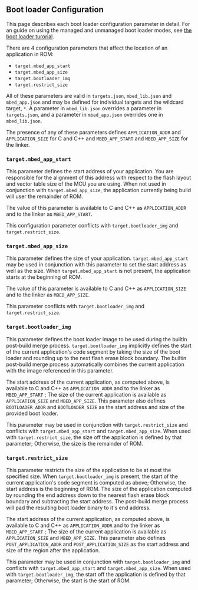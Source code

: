 ## Boot loader Configuration

This page describes each boot loader configuration parameter in detail.
For an guide on using the managed and unmanaged boot loader modes, see [the boot loader turorial](../tutorials/bootloder.md).

There are 4 configuration parameters that affect the location of an application in ROM:
 * `target.mbed_app_start`
 * `target.mbed_app_size`
 * `target.bootloader_img`
 * `target.restrict_size`
 
All of these parameters are valid in `targets.json`, `mbed_lib.json` and `mbed_app.json` and may be defined for individual targets and the wildcard target, `*`. A parameter in `mbed_lib.json` overrides a parameter in `targets.json`, and a parameter in `mbed_app.json` overrides one in `mbed_lib.json`.

The presence of any of these parameters defines `APPLICATION_ADDR` and `APPLICATION_SIZE` for C and C++ and `MBED_APP_START` and `MBED_APP_SIZE` for the linker.
 
### `target.mbed_app_start`

This parameter defines the start address of your application. You are responsible for the alignment of this address with respect to the flash layout and vector table size of the MCU you are using. When not used in conjunction with `target.mbed_app_size`, the application currently being build will user the remainder of ROM.

The value of this parameter is available to C and C++ as `APPLICATION_ADDR` and to the linker as `MBED_APP_START`.

This configuration parameter conflicts with `target.bootloader_img` and `target.restrict_size`. 


### `target.mbed_app_size`

This parameter defines the size of your application. `target.mbed_app_start` may be used in conjunction with this parameter to set the start address as well as the size. When `target.mbed_app_start` is not present, the application starts at the beginning of ROM.

The value of this parameter is available to C and C++ as `APPLICATION_SIZE` and to the linker as `MBED_APP_SIZE`.

This parameter conflicts with `target.bootloader_img` and `target.restrict_size`.


### `target.bootloader_img`

This parameter defines the boot loader image to be used during the builtin post-build merge process. `target.bootloader_img` implicitly defines the start of the current application's code segment by taking the size of the boot loader and rounding up to the next flash erase block boundary. The builtin post-build merge process automatically combines the current application with the image referenced in this parameter.

The start address of the current application, as computed above, is available to C and C++ as `APPLICATION_ADDR` and to the linker as `MBED_APP_START` ; The size of the current application is available as `APPLICATION_SIZE` and `MBED_APP_SIZE`. This parameter also defines `BOOTLOADER_ADDR` and `BOOTLOADER_SIZE` as the start address and size of the provided boot loader.

This parameter may be used in conjunction with `target.restrict_size` and conflicts with `target.mbed_app_start` and `target.mbed_app_size`. When used with `target.restrict_size`, the size off the application is defined by that parameter; Otherwise, the size is the remainder of ROM.

### `target.restrict_size`

This parameter restricts the size of the application to be at most the specified size. When `target.bootloader_img` is present, the start of the current application's code segment is computed as above; Otherwise, the start address is the beginning of ROM. The size of the application computed by rounding the end address down to the nearest flash erase block boundary and subtracting the start address. The post-build merge process will pad the resulting boot loader binary to it's end address.

The start address of the current application, as computed above, is available to C and C++ as `APPLICATION_ADDR` and to the linker as `MBED_APP_START` ; The size of the current application is available as `APPLICATION_SIZE` and `MBED_APP_SIZE`. This parameter also defines `POST_APPLICATION_ADDR` and `POST_APPLICATION_SIZE` as the start address and size of the region after the application.

This parameter may be used in conjunction with `target.bootloader_img` and conflicts with `target.mbed_app_start` and `target.mbed_app_size`. When used with `target.bootloader_img`, the start off the application is defined by that parameter; Otherwise, the start is the start of ROM.
